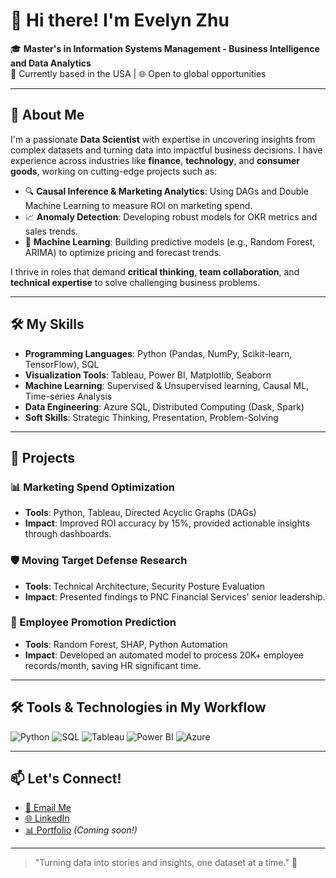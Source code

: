 # 👋 Hi there! I'm Evelyn Zhu

🎓 **Master's in Information Systems Management - Business Intelligence and Data Analytics**  
📍 Currently based in the USA | 🌐 Open to global opportunities  

---

## 🌟 About Me

I'm a passionate **Data Scientist** with expertise in uncovering insights from complex datasets and turning data into impactful business decisions. I have experience across industries like **finance**, **technology**, and **consumer goods**, working on cutting-edge projects such as:

- 🔍 **Causal Inference & Marketing Analytics**: Using DAGs and Double Machine Learning to measure ROI on marketing spend.
- 📈 **Anomaly Detection**: Developing robust models for OKR metrics and sales trends.
- 🤖 **Machine Learning**: Building predictive models (e.g., Random Forest, ARIMA) to optimize pricing and forecast trends.

I thrive in roles that demand **critical thinking**, **team collaboration**, and **technical expertise** to solve challenging business problems.

---

## 🛠️ My Skills

- **Programming Languages**: Python (Pandas, NumPy, Scikit-learn, TensorFlow), SQL  
- **Visualization Tools**: Tableau, Power BI, Matplotlib, Seaborn  
- **Machine Learning**: Supervised & Unsupervised learning, Causal ML, Time-series Analysis  
- **Data Engineering**: Azure SQL, Distributed Computing (Dask, Spark)  
- **Soft Skills**: Strategic Thinking, Presentation, Problem-Solving  

---

## 📂 Projects

### 📊 Marketing Spend Optimization  
- **Tools**: Python, Tableau, Directed Acyclic Graphs (DAGs)  
- **Impact**: Improved ROI accuracy by 15%, provided actionable insights through dashboards.

### 🛡️ Moving Target Defense Research  
- **Tools**: Technical Architecture, Security Posture Evaluation  
- **Impact**: Presented findings to PNC Financial Services' senior leadership.

### 🧮 Employee Promotion Prediction  
- **Tools**: Random Forest, SHAP, Python Automation  
- **Impact**: Developed an automated model to process 20K+ employee records/month, saving HR significant time.

---

## 🛠️ Tools & Technologies in My Workflow

![Python](https://img.shields.io/badge/-Python-3776AB?logo=python&logoColor=white&style=flat)
![SQL](https://img.shields.io/badge/-SQL-CC2927?logo=microsoftsqlserver&logoColor=white&style=flat)
![Tableau](https://img.shields.io/badge/-Tableau-E97627?logo=tableau&logoColor=white&style=flat)
![Power BI](https://img.shields.io/badge/-Power%20BI-F2C811?logo=powerbi&logoColor=black&style=flat)
![Azure](https://img.shields.io/badge/-Azure-0078D4?logo=microsoftazure&logoColor=white&style=flat)

---

## 📫 Let's Connect!

- [📧 Email Me](mailto:Junyizhu24@gmail.com)  
- [🌐 LinkedIn](https://www.linkedin.com/in/junyi-z)  
- [📊 Portfolio](#) *(Coming soon!)*

---

> "Turning data into stories and insights, one dataset at a time." 🚀
